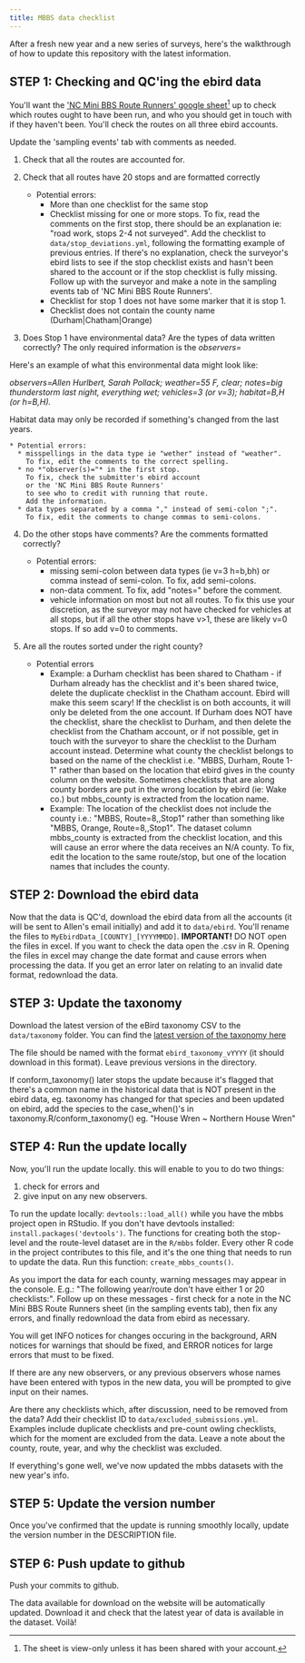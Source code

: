 ```yaml
---
title: MBBS data checklist
---
```


After a fresh new year and a new series of surveys,
here's the walkthrough of how to update this repository
with the latest information.

## STEP 1: Checking and QC'ing the ebird data

You'll want the
['NC Mini BBS Route Runners' google sheet](https://docs.google.com/spreadsheets/d/1KRM57UewvwcbkVERUV_X7faAmgKuWSfVO5Ty3SU7qLE/edit?usp=sharing)[^rr]
up to check which routes ought to have been run,
and who you should get in touch with if they haven't been.
You'll check the routes on all three ebird accounts.

[^rr]: The sheet is view-only unless it has been shared with your account.

Update the 'sampling events' tab with comments as needed.

1. Check that all the routes are accounted for.
2. Check that all routes have 20 stops and are formatted correctly
    * Potential errors:
      * More than one checklist for the same stop
      * Checklist missing for one or more stops.
        To fix, read the comments on the first stop,
        there should be an explanation ie: "road work, stops 2-4 not surveyed".
        Add the checklist to `data/stop_deviations.yml`,
        following the formatting example of previous entries.
        If there's no explanation,
        check the surveyor's ebird lists to see if the stop checklist exists
        and hasn't been shared to the account
        or if the stop checklist is fully missing.
        Follow up with the surveyor
        and make a note
        in the sampling events tab of 'NC Mini BBS Route Runners'.
      * Checklist for stop 1 does not have some marker that it is stop 1.
      * Checklist does not contain the county name (Durham|Chatham|Orange)

3. Does Stop 1 have environmental data?
   Are the types of data written correctly?
   The only required information is the *observers=*

  Here's an example of what this environmental data might look like:

  *observers=Allen Hurlbert, Sarah Pollack; weather=55 F, clear; notes=big thunderstorm last night, everything wet; vehicles=3 (or v=3); habitat=B,H (or h=B,H).*

  Habitat data may only be recorded if something's changed from the last years.

    * Potential errors:
      * misspellings in the data type ie "wether" instead of "weather".
        To fix, edit the comments to the correct spelling.
      * no *"observer(s)="* in the first stop.
        To fix, check the submitter's ebird account
        or the 'NC Mini BBS Route Runners'
        to see who to credit with running that route.
        Add the information.
      * data types separated by a comma "," instead of semi-colon ";". 
        To fix, edit the comments to change commas to semi-colons.

4. Do the other stops have comments? Are the comments formatted correctly?

    * Potential errors:
      * missing semi-colon between data types (ie v=3 h=b,bh)
        or comma instead of semi-colon.
        To fix, add semi-colons.
      * non-data comment. 
        To fix, add "notes=" before the comment.
      * vehicle information on most but not all routes.
        To fix this use your discretion,
        as the surveyor may not have checked for vehicles at all stops,
        but if all the other stops have v>1, these are likely v=0 stops.
        If so add v=0 to comments.

5. Are all the routes sorted under the right county?

    * Potential errors
      * Example: a Durham checklist has been shared to Chatham -
        if Durham already has the checklist and it's been shared twice,
        delete the duplicate checklist in the Chatham account.
        Ebird will make this seem scary!
        If the checklist is on both accounts,
        it will only be deleted from the one account.
        If Durham does NOT have the checklist,
        share the checklist to Durham,
        and then delete the checklist from the Chatham account,
        or if not possible,
        get in touch with the surveyor
        to share the checklist to the Durham account instead.
        Determine what county the checklist
        belongs to based on the name of the checklist
        i.e. "MBBS, Durham, Route 1-1"
        rather than based on the location
        that ebird gives in the county column on the website.
        Sometimes checklists that are along county borders
        are put in the wrong location by ebird (ie: Wake co.) 
        but mbbs_county is extracted from the location name.
      * Example: The location of the checklist does not include the county 
        i.e.: "MBBS, Route=8,,Stop1" 
        rather than something like "MBBS, Orange, Route=8,,Stop1". 
        The dataset column mbbs_county is extracted from the checklist location, 
        and this will cause an error where the data receives an N/A county. 
        To fix, edit the location to the same route/stop, 
        but one of the location names that includes the county.  

## STEP 2: Download the ebird data

Now that the data is QC'd,
download the ebird data from all the accounts
(it will be sent to Allen's email initially)
and add it to `data/ebird`.
You'll rename the files to `MyEbirdData_[COUNTY]_[YYYYMMDD]`.
**IMPORTANT!**
DO NOT open the files in excel.
If you want to check the data open the .csv in R.
Opening the files in excel may change the date format
and cause errors when processing the data.
If you get an error later on relating to an invalid date format, 
redownload the data.

## STEP 3: Update the taxonomy

Download the latest version of the eBird taxonomy CSV
to the `data/taxonomy` folder.
You can find the
[latest version of the taxonomy here](https://www.birds.cornell.edu/clementschecklist/download/)

The file should be named with the format `ebird_taxonomy_vYYYY`
(it should download in this format).
Leave previous versions in the directory.

If conform_taxonomy() later stops the update because it's flagged that there's a common name in the historical data that is NOT present in the ebird data,
eg. taxonomy has changed for that species and been updated on ebird, 
add the species to the case_when()'s in taxonomy.R/conform_taxonomy()
eg. "House Wren ~ Northern House Wren" 

## STEP 4: Run the update locally

Now, you'll run the update locally.
this will enable to you to do two things:

1) check for errors and
2) give input on any new observers.

To run the update locally:
`devtools::load_all()` while you have the mbbs project open in RStudio.
If you don't have devtools installed: `install.packages('devtools')`.
The functions for creating
both the stop-level and the route-level dataset are in the `R/mbbs` folder.
Every other R code in the project contributes to this file,
and it's the one thing that needs to run to update the data.
Run this function: `create_mbbs_counts()`.
  
As you import the data for each county,
warning messages may appear in the console.
E.g.: "The following year/route don't have either 1 or 20 checklists:".
Follow up on these messages -
first check for a note in the NC Mini BBS Route Runners sheet
(in the sampling events tab),
then fix any errors,
and finally redownload the data from ebird as necessary.

You will get INFO notices for changes occuring in the background,
ARN notices for warnings that should be fixed,
and ERROR notices for large errors that must to be fixed.

If there are any new observers,
or any previous observers whose names
have been entered with typos in the new data,
you will be prompted to give input on their names.

Are there any checklists which,
after discussion,
need to be removed from the data?
Add their checklist ID to `data/excluded_submissions.yml`.
Examples include duplicate checklists and pre-count owling checklists,
which for the moment are excluded from the data.
Leave a note about the county, route, year, and why the checklist was excluded.

If everything's gone well,
we've now updated the mbbs datasets with the new year's info.

## STEP 5: Update the version number

Once you've confirmed that the update is running smoothly locally,
update the version number in the DESCRIPTION file.

## STEP 6: Push update to github

Push your commits to github.

The data available for download on the website will be automatically updated.
Download it and check that the latest year of data is available in the dataset.
Voilà!
